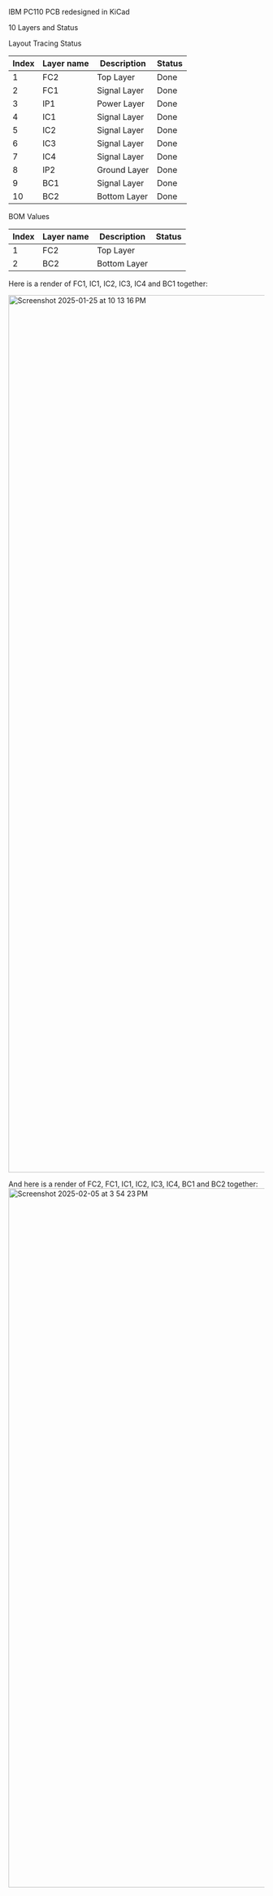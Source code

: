 IBM PC110 PCB redesigned in KiCad

10 Layers and Status

Layout Tracing Status

| Index | Layer name | Description  | Status |
| ----- | ---------- | ------------ | ------ |
| 1     | FC2        | Top Layer    | Done   |
| 2     | FC1        | Signal Layer | Done   |
| 3     | IP1        | Power Layer  | Done   |
| 4     | IC1        | Signal Layer | Done   |
| 5     | IC2        | Signal Layer | Done   |
| 6     | IC3        | Signal Layer | Done   |
| 7     | IC4        | Signal Layer | Done   |
| 8     | IP2        | Ground Layer | Done   |
| 9     | BC1        | Signal Layer | Done   |
| 10    | BC2        | Bottom Layer | Done   |


BOM Values

| Index | Layer name | Description  | Status |
| ----- | ---------- | ------------ | ------ |
| 1     | FC2        | Top Layer    |        |
| 2     | BC2        | Bottom Layer |        |


Here is a render of FC1, IC1, IC2, IC3, IC4 and BC1 together:

<img width="1723" alt="Screenshot 2025-01-25 at 10 13 16 PM" src="https://github.com/user-attachments/assets/236c46e9-727b-4f4f-9e76-789af8857413" />

And here is a render of FC2, FC1, IC1, IC2, IC3, IC4, BC1 and BC2 together:
<img width="1373" alt="Screenshot 2025-02-05 at 3 54 23 PM" src="https://github.com/user-attachments/assets/b2f1c086-2c23-4186-90f2-25991bcc9946" />

